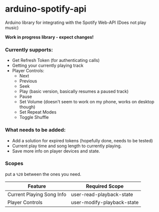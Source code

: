 # arduino-spotify-api
Arduino library for integrating with the Spotify Web-API (Does not play music)

**Work in progress library - expect changes!**

### Currently supports:

- Get Refresh Token (for authenticating calls)
- Getting your currently playing track
- Player Controls:
    - Next
    - Previous
    - Seek
    - Play (basic version, basically resumes a paused track)
    - Pause
    - Set Volume (doesn't seem to work on my phone, works on desktop though)
    - Set Repeat Modes
    - Toggle Shuffle

### What needs to be added:

- Add a solution for expired tokens (hopefully done, needs to be tested)
- Current play time and song length to currently playing.
- Save more info on player devices and state.


### Scopes

put a `%20` between the ones you need.

| Feature        | Required Scope          
| ------------- |-------------| 
| Current Playing Song Info      | user-read-playback-state |
| Player Controls      | user-modify-playback-state      |
